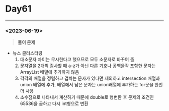 # Day61

---

### <2023-06-19>

> ********************풀이 문제********************
>
- 뉴스 클러스터링
    1. 대소문자 차이는 무시한다고 했으므로 모두 소문자로 바꾸어 줌
    2. 문자열을 2개씩 검사할 때 a-z가 아닌 다른 기호나 공백을각 포함한 문자는 ArrayList 배열에 추가하지 않음
    3. 각각의 배열을 정렬하고 겹치는 문자가 있다면 제외하고 intersection 배열과 union 배열에 추가, 배열에서 남은 문자는 union배열에 추가하는 for문을 한번 더 사용
    4. 소수점으로 나타내서 계산하기 때문에 double로 형변환 후 문제의 조건인 65536을 곱하고 다시 int형으로 변환